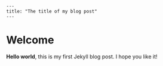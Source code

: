```
---
title: "The title of my blog post"
---
```

# Welcome
**Hello world**, this is my first Jekyll blog post.
I hope you like it!